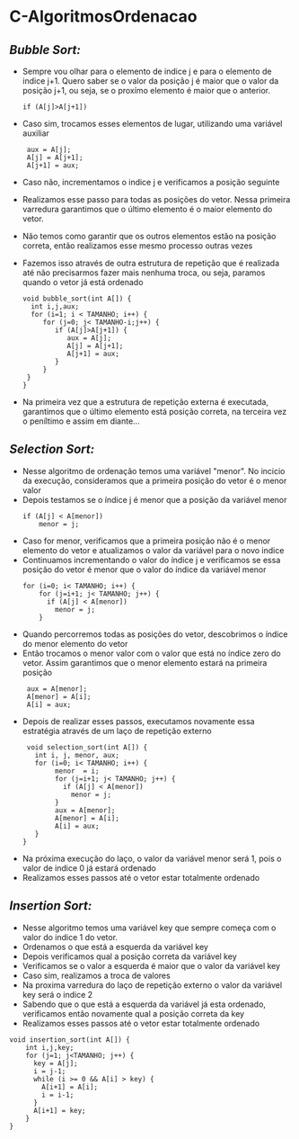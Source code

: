 # C-AlgoritmosOrdenacao

## *Bubble Sort:*
- Sempre vou olhar para o elemento de indice j e para o elemento de indice j+1. Quero saber se o valor da posição j é maior que o valor da posição j+1, ou seja, se o proxímo elemento é maior que o anterior.

  ``` if (A[j]>A[j+1]) ```
- Caso sim, trocamos esses elementos de lugar, utilizando uma variável auxiliar
  ```
   aux = A[j];
   A[j] = A[j+1];
   A[j+1] = aux;
  ```
- Caso não, incrementamos o indice j e verificamos a posição seguinte
- Realizamos esse passo para todas as posições do vetor. Nessa primeira varredura garantimos que o último elemento é o maior elemento do vetor.
- Não temos como garantir que os outros elementos estão na posição correta, então realizamos esse mesmo processo outras vezes
- Fazemos isso através de outra estrutura de repetição que é realizada até não precisarmos fazer mais nenhuma troca, ou seja, paramos quando o vetor já está ordenado
  ```
  void bubble_sort(int A[]) {
    int i,j,aux;
    for (i=1; i < TAMANHO; i++) {
       for (j=0; j< TAMANHO-i;j++) {
          if (A[j]>A[j+1]) {
             aux = A[j];
             A[j] = A[j+1];
             A[j+1] = aux;
          }
       }
   }
  }
  ```
- Na primeira vez que a estrutura de repetição externa é executada, garantimos que o último elemento está posição correta, na terceira vez o peníltimo e assim em diante...

## *Selection Sort:*
- Nesse algoritmo de ordenação temos uma variável "menor". No incicio da execução, consideramos que a primeira posição do vetor é o menor valor
- Depois testamos se o índice j é menor que a posição da variável menor
   ```
   if (A[j] < A[menor])
       menor = j;
   ```
- Caso for menor, verificamos que a primeira posição não é o menor elemento do vetor e atualizamos o valor da variável para o novo indice
- Continuamos incrementando o valor do índice j e verificamos se essa posição do vetor é menor que o valor do índice da variável menor
  ```
  for (i=0; i< TAMANHO; i++) {
      for (j=i+1; j< TAMANHO; j++) {
        if (A[j] < A[menor])
          menor = j;
      }
  ```
- Quando percorremos todas as posições do vetor, descobrimos o índice do menor elemento do vetor
- Então trocamos o menor valor com o valor que está no índice zero do vetor. Assim garantimos que o menor elemento estará na primeira posição
  ```
   aux = A[menor];
   A[menor] = A[i];
   A[i] = aux;
  ```
- Depois de realizar esses passos, executamos novamente essa estratégia através de um laço de repetição externo
  ```
   void selection_sort(int A[]) {
     int i, j, menor, aux;
     for (i=0; i< TAMANHO; i++) {
          menor  = i;
          for (j=i+1; j< TAMANHO; j++) {
            if (A[j] < A[menor])
              menor = j;
          }
          aux = A[menor];
          A[menor] = A[i];
          A[i] = aux;
     }
  }
  ```
- Na próxima execução do laço, o valor da variável menor será 1, pois o valor de indice 0 já estará ordenado
- Realizamos esses passos até o vetor estar totalmente ordenado

## *Insertion Sort:*
- Nesse algoritmo temos uma variável key que sempre começa com o valor do indice 1 do vetor.
- Ordenamos o que está a esquerda da variável key
- Depois verificamos qual a posição correta da variável key
- Verificamos se o valor a esquerda é maior que o valor da variável key
- Caso sim, realizamos a troca de valores
- Na proxima varredura do laço de repetição externo o valor da variável key será o indice 2
- Sabendo que o que está a esquerda da variável já esta ordenado, verificamos então novamente qual a posição correta da key
- Realizamos esses passos até o vetor estar totalmente ordenado
```
void insertion_sort(int A[]) {
    int i,j,key;
    for (j=1; j<TAMANHO; j++) {
      key = A[j];
      i = j-1;
      while (i >= 0 && A[i] > key) {
        A[i+1] = A[i];
        i = i-1;
      }
      A[i+1] = key;
    }
}
```
